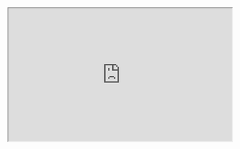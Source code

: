 <iframe
  src="https://odysee.com/$/embed/Anamanaguchi---%E3%80%8CMEOW%E3%80%8D-(Official-Music-Video)/a73ea2ee1f2b4c53a489adb15b882a68a42e5aa2?r=GAtdjZz59VgRd4ZiXxWfTtGaAkuBT3gn"
  style="width:100%; height:300px;"
></iframe>